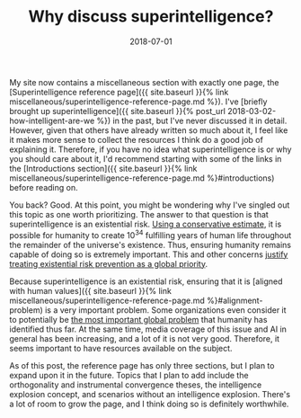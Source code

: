 ﻿---
layout: post
title: "Why discuss superintelligence?"
date: 2018-07-01
---
My site now contains a miscellaneous section with exactly one page, the [Superintelligence reference page]({{ site.baseurl }}{% link miscellaneous/superintelligence-reference-page.md %}). I've [briefly brought up superintelligence]({{ site.baseurl }}{% post_url 2018-03-02-how-intelligent-are-we %}) in the past, but I've never discussed it in detail. However, given that others have already written so much about it, I feel like it makes more sense to collect the resources I think do a good job of explaining it. Therefore, if you have no idea what superintelligence is or why you should care about it, I'd recommend starting with some of the links in the [Introductions section]({{ site.baseurl }}{% link miscellaneous/superintelligence-reference-page.md %}#introductions) before reading on.

<!--break-->

You back? Good. At this point, you might be wondering why I've singled out this topic as one worth prioritizing. The answer to that question is that superintelligence is an existential risk. [Using a conservative estimate](http://www.existential-risk.org/concept.pdf), it is possible for humanity to create 10<sup>34</sup> fulfilling years of human life throughout the remainder of the universe's existence. Thus, ensuring humanity remains capable of doing so is extremely important. This and other concerns [justify treating existential risk prevention as a global priority](http://www.existential-risk.org/concept.pdf).

Because superintelligence is an existential risk, ensuring that it is [aligned with human values]({{ site.baseurl }}{% link miscellaneous/superintelligence-reference-page.md %}#alignment-problem) is a very important problem. Some organizations even consider it to potentially be [the most important global problem](https://80000hours.org/articles/cause-selection/) that humanity has identified thus far. At the same time, media coverage of this issue and AI in general has been increasing, and a lot of it is not very good. Therefore, it seems important to have resources available on the subject.

As of this post, the reference page has only three sections, but I plan to expand upon it in the future. Topics that I plan to add include the orthogonality and instrumental convergence theses, the intelligence explosion concept, and scenarios without an intelligence explosion. There's a lot of room to grow the page, and I think doing so is definitely worthwhile.
